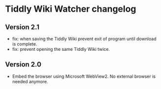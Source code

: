 # Tiddly Wiki Watcher changelog

## Version 2.1
* fix: when saving the Tiddly Wiki prevent exit of program until download is complete.
* fix: prevent opening the same Tiddly Wiki twice.

## Version 2.0
* Embed the browser using Microsoft WebView2. No external browser is needed anymore.
